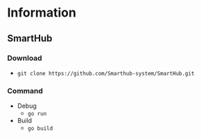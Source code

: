 # Information

## SmartHub

### Download
- ```git clone https://github.com/Smarthub-system/SmartHub.git```

### Command
- Debug
    - ```go run```
- Build
    - ```go build```
